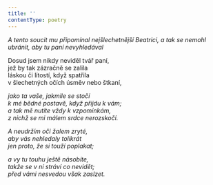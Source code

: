 ```yaml
---
title: ''
contentType: poetry
---
```


<section>

_A tento soucit mu připomínal nejšlechetnější Beatrici, a tak se nemohl ubránit, aby tu paní nevyhledával_

</section>

<section>

Dosud jsem nikdy neviděl tvář paní,  
jež by tak zázračně se zalila  
láskou či lítostí, když spatřila  
v šlechetných očích úsměv nebo štkaní,

_jako ta vaše, jakmile se stočí  
k mé bědné postavě, když přijdu k vám;  
a tak mě nutíte vždy k vzpomínkám,  
z nichž se mi málem srdce nerozskočí._

</section>

<section>

_A neudržím oči žalem zryté,  
aby vás nehledaly tolikrát  
jen proto, že si touží poplakat;_

</section>

<section>

_a vy tu touhu ještě násobíte,  
takže se v ní stráví co nevidět;  
před vámi nesvedou však zaslzet._

</section>
